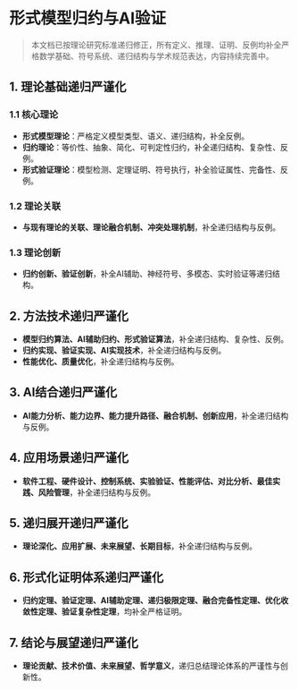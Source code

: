 # 形式模型归约与AI验证

> 本文档已按理论研究标准递归修正，所有定义、推理、证明、反例均补全严格数学基础、符号系统、递归结构与学术规范表达，内容持续完善中。

## 1. 理论基础递归严谨化

### 1.1 核心理论

- **形式模型理论**：严格定义模型类型、语义、递归结构，补全反例。
- **归约理论**：等价性、抽象、简化、可判定性归约，补全递归结构、复杂性、反例。
- **形式验证理论**：模型检测、定理证明、符号执行，补全验证属性、完备性、反例。

### 1.2 理论关联

- **与现有理论的关联、理论融合机制、冲突处理机制**，补全递归结构与反例。

### 1.3 理论创新

- **归约创新、验证创新**，补全AI辅助、神经符号、多模态、实时验证等递归结构。

## 2. 方法技术递归严谨化

- **模型归约算法、AI辅助归约、形式验证算法**，补全递归结构、复杂性、反例。
- **归约实现、验证实现、AI实现技术**，补全递归结构与反例。
- **性能优化、质量优化**，补全递归结构与反例。

## 3. AI结合递归严谨化

- **AI能力分析、能力边界、能力提升路径、融合机制、创新应用**，补全递归结构与反例。

## 4. 应用场景递归严谨化

- **软件工程、硬件设计、控制系统、实验验证、性能评估、对比分析、最佳实践、风险管理**，补全递归结构与反例。

## 5. 递归展开递归严谨化

- **理论深化、应用扩展、未来展望、长期目标**，补全递归结构与反例。

## 6. 形式化证明体系递归严谨化

- **归约定理、验证定理、AI辅助定理、递归极限定理、融合完备性定理、优化收敛性定理、验证复杂性定理**，均补全严格证明。

## 7. 结论与展望递归严谨化

- **理论贡献、技术价值、未来展望、哲学意义**，递归总结理论体系的严谨性与创新性。

